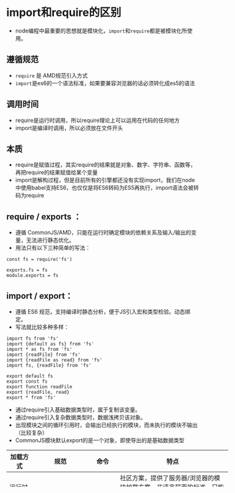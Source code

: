# import和require的区别

* node编程中最重要的思想就是模块化，`import`和`require`都是被模块化所使用。

## 遵循规范

*   `require` 是 AMD规范引入方式
*   `import`是es6的一个语法标准，如果要兼容浏览器的话必须转化成es5的语法

## 调用时间

*   require是运行时调用，所以require理论上可以运用在代码的任何地方
*   import是编译时调用，所以必须放在文件开头

## 本质

*   require是赋值过程，其实require的结果就是对象、数字、字符串、函数等，再把require的结果赋值给某个变量
*   import是解构过程，但是目前所有的引擎都还没有实现import，我们在node中使用babel支持ES6，也仅仅是将ES6转码为ES5再执行，import语法会被转码为require

## require / exports ：
* 遵循 CommonJS/AMD，只能在运行时确定模块的依赖关系及输入/输出的变量，无法进行静态优化。
* 用法只有以下三种简单的写法：

```
const fs = require('fs')

exports.fs = fs
module.exports = fs
```

## import / export：
* 遵循 ES6 规范，支持编译时静态分析，便于JS引入宏和类型检验。动态绑定。
* 写法就比较多种多样：

```
import fs from 'fs'
import {default as fs} from 'fs'
import * as fs from 'fs'
import {readFile} from 'fs'
import {readFile as read} from 'fs'
import fs, {readFile} from 'fs'

export default fs
export const fs
export function readFile
export {readFile, read}
export * from 'fs'
```

* 通过require引入基础数据类型时，属于复制该变量。
* 通过require引入复杂数据类型时，数据浅拷贝该对象。
* 出现模块之间的循环引用时，会输出已经执行的模块，而未执行的模块不输出（比较复杂）
* CommonJS模块默认export的是一个对象，即使导出的是基础数据类型

<table style="height: 96px; width: 580px">
  <thead>
  <tr class="firstRow">
    <th width="60">加载方式</th>
    <th width="130">规范</th>
    <th width="60">命令</th>
    <th width="330">特点</th>
  </tr>
  </thead>
  <tbody>
  <tr>
    <td>运行时加载</td>
    <td>CommonJS/AMD</td>
    <td>require</td>
    <td>社区方案，提供了服务器/浏览器的模块加载方案。非语言层面的标准。只能在运行时确定模块的依赖关系及输入/输出的变量，无法进行静态优化。</td>
  </tr>
  <tr>
    <td>编译时加载</td>
    <td>ESMAScript6+</td>
    <td>import</td>
    <td>语言规格层面支持模块功能。支持编译时静态分析，便于JS引入宏和类型检验。动态绑定</td>
  </tr>
  </tbody>
</table>
